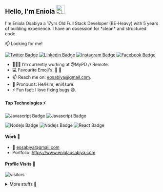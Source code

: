 
## Hello, I'm Eniola  <img src="https://emoji.slack-edge.com/T02HBS55FCG/cool-doge/aa3c8fd9037a0604.gif" width="28px" alt="hi">

I'm Eniola Osabiya a 17yrs Old Full Stack Developer (BE-Heavy) with 5 years of building experience. I have an obsession for  \*clean\*   and structured code. 

:mailbox: Looking for me!

[![Twitter Badge](https://img.shields.io/badge/-@eni4sure-1ca0f1?style=flat&labelColor=1ca0f1&logo=twitter&logoColor=white)](https://twitter.com/eni4sure) [![Linkedin Badge](https://img.shields.io/badge/-Eniola_Osabiya-0e76a8?style=flat&labelColor=0e76a8&logo=linkedin&logoColor=white)](https://www.linkedin.com/in/eniola-osabiya/) [![Instagram Badge](https://img.shields.io/badge/-@eni4sure-e84393?style=flat&labelColor=e84393&logo=instagram&logoColor=white)](https://instagram.com/eni4sure) [![Facebook Badge](https://img.shields.io/badge/-@eni4sure-3b5998?style=flat&labelColor=3b5998&logo=facebook&logoColor=white)](https://facebook.com/eni4sure)

- 👨🏾‍💻 I’m currently working at @MyPD // Remote.
- :computer:  Favourite Emoji's: 🙂 🌚
- 📫  Reach me on: eosabiya@gmail.com.
- 👀 Pronouns: He/Him, eni4sure.
- ⚡ Fun fact: I love fixing bugs :smile:.

#### Top Technologies ⚡️

![Javascript Badge](https://img.shields.io/badge/-Javascript-F0DB4F?style=for-the-badge&labelColor=black&logo=javascript&logoColor=F0DB4F) ![Javascript Badge](https://img.shields.io/badge/-Php-8993be?style=for-the-badge&labelColor=black&logo=php&logoColor=8993be)

![Nodejs Badge](https://img.shields.io/badge/-Laravel-fb503b?style=for-the-badge&labelColor=black&logo=laravel&logoColor=fb503b) ![Nodejs Badge](https://img.shields.io/badge/-Nodejs-3C873A?style=for-the-badge&labelColor=black&logo=node.js&logoColor=3C873A) ![React Badge](https://img.shields.io/badge/-React-61DBFB?style=for-the-badge&labelColor=black&logo=react&logoColor=61DBFB)     

#### Work 💼

- :email: eosabiya@gmail.com
- Portfolio: https://www.eniolaosabiya.com

#### Profile Visits 🙈

![visitors](https://komarev.com/ghpvc/?username=eni4sure)

<details>
<summary>
  More stuffs 🌚
</summary>

#### Coderank Stats 😅
![Coderank Stats](https://cr-ss-service.azurewebsites.net/api/ScreenShot?widget=summary&username=eni4sure)

#### Github Stats 😁
![Github stats](https://github-readme-stats.vercel.app/api?username=eni4sure&count_private=true&theme=dark&hide=contribs,issues)
  
#### Wakatime Stats 🚶🏾‍♂️ 
![Wakatime Stats](https://wakatime.com/share/@f05dbbcc-977a-4174-affa-e3903e02de84/76eff073-16c2-4bc8-a571-83bcfa6614ba.svg)

</details>
